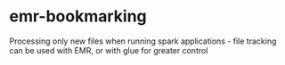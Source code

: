 # emr-bookmarking
Processing only new files when running spark applications - file tracking can be used with EMR, or with glue for greater control